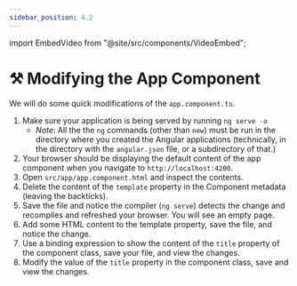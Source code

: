```yaml
---
sidebar_position: 4.2
---
```


import EmbedVideo from "@site/src/components/VideoEmbed";

# ⚒️ Modifying the App Component

We will do some quick modifications of the `app.component.ts`. 

1. Make sure your application is being served by running `ng serve -o`
    - *Note*: All the the `ng` commands (other than `new`) must be run in the directory where you created the Angular applications (technically, in the directory with the `angular.json` file, or a subdirectory of that.)
2. Your browser should be displaying the default content of the app component when you navigate to `http://localhost:4200`.
3. Open `src/app/app.component.html` and inspect the contents.
4. Delete the content of the `template` property in the Component metadata (leaving the backticks).
5. Save the file and notice the compiler (`ng serve`) detects the change and recompiles and refreshed your browser. You will see an empty page.
6. Add some HTML content to the template property, save the file, and notice the change.
7. Use a binding expression to show the content of the `title` property of the component class, save your file, and view the changes.
8. Modify the value of the `title` property in the component class, save and view the changes.


<EmbedVideo id="816929753" />